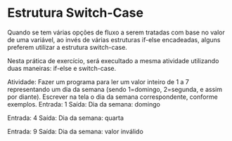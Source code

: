 # Estrutura Switch-Case

Quando se tem várias opções de fluxo a serem tratadas com base no valor de uma variável, ao invés de várias estruturas if-else encadeadas, alguns preferem utilizar a estrutura switch-case.

Nesta prática de exercício, será execultado a mesma atividade utilizando duas maneiras: if-else e switch-case.

Atividade: Fazer um programa para ler um valor inteiro de 1 a 7 representando um dia da semana (sendo 1=domingo, 2=segunda, e assim por diante). Escrever na tela o dia da semana correspondente, conforme exemplos.
Entrada: 1
Saída: Dia da semana: domingo

Entrada: 4
Saída: Dia da semana: quarta

Entrada: 9
Saída: Dia da semana: valor inválido